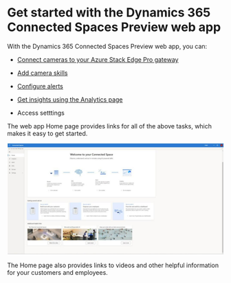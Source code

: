 

# Get started with the Dynamics 365 Connected Spaces Preview web app

With the Dynamics 365 Connected Spaces Preview web app, you can:

- [Connect cameras to your Azure Stack Edge Pro gateway](cameras-connect.md)

- [Add camera skills](cameras-add-skills.md)

- [Configure alerts]()

- [Get insights using the Analytics page](web-app-get-insights.md)

- Access setttings

The web app Home page provides links for all of the above tasks, which makes it easy to get started.

![Screenshot of Connected Spaces Preview web app home page.](media/home-page.JPG "Screenshot of Connected Spaces Preview web app home page")

The Home page also provides links to videos and other helpful information for your customers and employees. 
